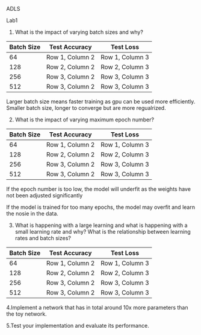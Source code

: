 ADLS

Lab1

1.	What is the impact of varying batch sizes and why?

| Batch Size | Test Accuracy | Test Loss |
|----------|----------|----------|
| 64| Row 1, Column 2 | Row 1, Column 3 |
| 128 | Row 2, Column 2 | Row 2, Column 3 |
| 256 | Row 3, Column 2 | Row 3, Column 3 |
| 512 | Row 3, Column 2 | Row 3, Column 3 |



Larger batch size means faster training as gpu can be used more efficiently.
Smaller batch size, longer to converge but are more regualrized. 


2.	What is the impact of varying maximum epoch number?


| Batch Size | Test Accuracy | Test Loss |
|----------|----------|----------|
| 64| Row 1, Column 2 | Row 1, Column 3 |
| 128 | Row 2, Column 2 | Row 2, Column 3 |
| 256 | Row 3, Column 2 | Row 3, Column 3 |
| 512 | Row 3, Column 2 | Row 3, Column 3 |


If the epoch number is too low, the model will underfit as the weights have not been adjusted significantly

If the model is trained for too many epochs, the model may overfit and learn the nosie in the data.


3.	What is happening with a large learning and what is happening with a small learning rate and why? What is the relationship between learning rates and batch sizes?


| Batch Size | Test Accuracy | Test Loss |
|----------|----------|----------|
| 64| Row 1, Column 2 | Row 1, Column 3 |
| 128 | Row 2, Column 2 | Row 2, Column 3 |
| 256 | Row 3, Column 2 | Row 3, Column 3 |
| 512 | Row 3, Column 2 | Row 3, Column 3 |



4.Implement a network that has in total around 10x more parameters than the toy network.



5.Test your implementation and evaluate its performance.

